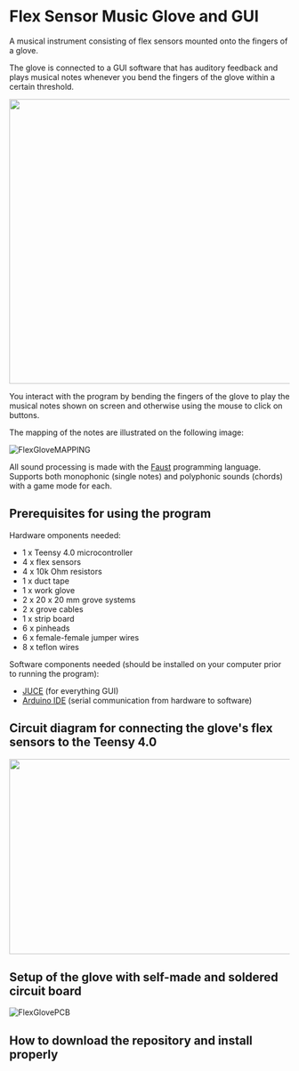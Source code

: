 # Flex Sensor Music Glove and GUI

A musical instrument consisting of flex sensors mounted onto the fingers of a glove. 

The glove is connected to a GUI software that has auditory feedback and plays musical notes whenever you bend the fingers of the glove within a certain threshold.

<img src="https://github.com/user-attachments/assets/e9d852c5-2898-43fa-8360-3d5a6b6b4bde" width="742" height="512" />

You interact with the program by bending the fingers of the glove to play the musical notes shown on screen and otherwise using the mouse to click on buttons.

The mapping of the notes are illustrated on the following image:

![FlexGloveMAPPING](https://github.com/user-attachments/assets/5f10c3c6-4972-41b7-a440-814b8c6c3377)

All sound processing is made with the [Faust](https://faust.grame.fr/) programming language.
Supports both monophonic (single notes) and polyphonic sounds (chords) with a game mode for each.

## Prerequisites for using the program

Hardware omponents needed:

* 1 x Teensy 4.0 microcontroller 
* 4 x flex sensors
* 4 x 10k Ohm resistors
* 1 x duct tape
* 1 x work glove
* 2 x 20 x 20 mm grove systems
* 2 x grove cables
* 1 x strip board
* 6 x pinheads
* 6 x female-female jumper wires
* 8 x teflon wires

Software components needed (should be installed on your computer prior to running the program):
* [JUCE](https://juce.com/) (for everything GUI)
* [Arduino IDE](https://www.arduino.cc/en/software) (serial communication from hardware to software)

## Circuit diagram for connecting the glove's flex sensors to the Teensy 4.0

<img src="https://github.com/user-attachments/assets/47069000-e652-43d5-b2e5-3afc92de898a" width="750" height="351" />

## Setup of the glove with self-made and soldered circuit board

![FlexGlovePCB](https://github.com/user-attachments/assets/0c9e31c0-ee40-48e9-82e4-da3759ea5f21)

## How to download the repository and install properly




